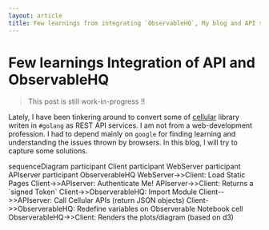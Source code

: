 ```yaml
---
layout: article
title: Few learnings from integrating `ObservableHQ`, My blog and API service
---
```


# Few learnings Integration of API and ObservableHQ 

> This post is still work-in-progress !!

Lately, I have been tinkering around to convert some of <a href="https://github.com/wiless/cellular">cellular</a> library writen in `#golang` as REST API services. I am not from a web-development profession. I had to depend mainly on `google` for finding learning and understanding the issues thrown by browsers. In this blog, I will try to capture some solutions.


<div class="mermaid">
sequenceDiagram
    participant Client
    participant WebServer
    participant APIserver    
    participant ObserverableHQ
    WebServer->>Client: Load Static Pages    
    Client->>APIserver: Authenticate Me!    
    APIserver->>Client: Returns a `signed Token`
    Client->>ObserverableHQ: Import Module
    Client-->>APIserver: Call Cellular APIs (return JSON objects)
    Client->>ObserverableHQ: Redefine variables on Observerable Notebook cell
    ObserverableHQ->>Client: Renders the plots/diagram (based on d3)    

</div>



